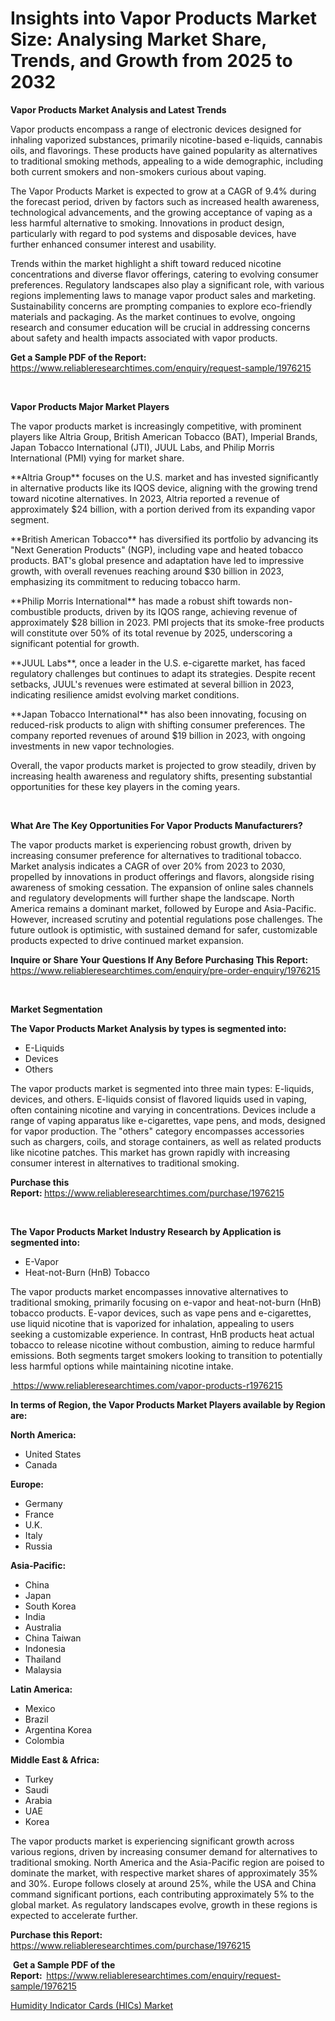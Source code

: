 <p><h1>Insights into Vapor Products Market Size: Analysing Market Share, Trends, and Growth from 2025 to 2032</h1></p><p><strong>Vapor Products Market Analysis and Latest Trends</strong></p>
<p><p>Vapor products encompass a range of electronic devices designed for inhaling vaporized substances, primarily nicotine-based e-liquids, cannabis oils, and flavorings. These products have gained popularity as alternatives to traditional smoking methods, appealing to a wide demographic, including both current smokers and non-smokers curious about vaping.</p><p>The Vapor Products Market is expected to grow at a CAGR of 9.4% during the forecast period, driven by factors such as increased health awareness, technological advancements, and the growing acceptance of vaping as a less harmful alternative to smoking. Innovations in product design, particularly with regard to pod systems and disposable devices, have further enhanced consumer interest and usability.</p><p>Trends within the market highlight a shift toward reduced nicotine concentrations and diverse flavor offerings, catering to evolving consumer preferences. Regulatory landscapes also play a significant role, with various regions implementing laws to manage vapor product sales and marketing. Sustainability concerns are prompting companies to explore eco-friendly materials and packaging. As the market continues to evolve, ongoing research and consumer education will be crucial in addressing concerns about safety and health impacts associated with vapor products.</p></p>
<p><strong>Get a Sample PDF of the Report:&nbsp;</strong> <a href="https://www.reliableresearchtimes.com/enquiry/request-sample/1976215?utm_campaign=3315&utm_medium=2&utm_source=Github&utm_content=ia&utm_term=06042025&utm_id=vapor-products">https://www.reliableresearchtimes.com/enquiry/request-sample/1976215</a></p>
<p>&nbsp;</p>
<p><strong>Vapor Products Major Market Players</strong></p>
<p><p>The vapor products market is increasingly competitive, with prominent players like Altria Group, British American Tobacco (BAT), Imperial Brands, Japan Tobacco International (JTI), JUUL Labs, and Philip Morris International (PMI) vying for market share.</p><p>**Altria Group** focuses on the U.S. market and has invested significantly in alternative products like its IQOS device, aligning with the growing trend toward nicotine alternatives. In 2023, Altria reported a revenue of approximately $24 billion, with a portion derived from its expanding vapor segment.</p><p>**British American Tobacco** has diversified its portfolio by advancing its "Next Generation Products" (NGP), including vape and heated tobacco products. BAT's global presence and adaptation have led to impressive growth, with overall revenues reaching around $30 billion in 2023, emphasizing its commitment to reducing tobacco harm.</p><p>**Philip Morris International** has made a robust shift towards non-combustible products, driven by its IQOS range, achieving revenue of approximately $28 billion in 2023. PMI projects that its smoke-free products will constitute over 50% of its total revenue by 2025, underscoring a significant potential for growth.</p><p>**JUUL Labs**, once a leader in the U.S. e-cigarette market, has faced regulatory challenges but continues to adapt its strategies. Despite recent setbacks, JUUL's revenues were estimated at several billion in 2023, indicating resilience amidst evolving market conditions.</p><p>**Japan Tobacco International** has also been innovating, focusing on reduced-risk products to align with shifting consumer preferences. The company reported revenues of around $19 billion in 2023, with ongoing investments in new vapor technologies.</p><p>Overall, the vapor products market is projected to grow steadily, driven by increasing health awareness and regulatory shifts, presenting substantial opportunities for these key players in the coming years.</p></p>
<p>&nbsp;</p>
<p><strong>What Are The Key Opportunities For Vapor Products Manufacturers?</strong></p>
<p><p>The vapor products market is experiencing robust growth, driven by increasing consumer preference for alternatives to traditional tobacco. Market analysis indicates a CAGR of over 20% from 2023 to 2030, propelled by innovations in product offerings and flavors, alongside rising awareness of smoking cessation. The expansion of online sales channels and regulatory developments will further shape the landscape. North America remains a dominant market, followed by Europe and Asia-Pacific. However, increased scrutiny and potential regulations pose challenges. The future outlook is optimistic, with sustained demand for safer, customizable products expected to drive continued market expansion.</p></p>
<p><strong>Inquire or Share Your Questions If Any Before Purchasing This Report:</strong> <a href="https://www.reliableresearchtimes.com/enquiry/pre-order-enquiry/1976215?utm_campaign=3315&utm_medium=2&utm_source=Github&utm_content=ia&utm_term=06042025&utm_id=vapor-products">https://www.reliableresearchtimes.com/enquiry/pre-order-enquiry/1976215</a></p>
<p>&nbsp;</p>
<p><strong>Market Segmentation</strong></p>
<p><strong>The Vapor Products Market Analysis by types is segmented into:</strong></p>
<p><ul><li>E-Liquids</li><li>Devices</li><li>Others</li></ul></p>
<p><p>The vapor products market is segmented into three main types: E-liquids, devices, and others. E-liquids consist of flavored liquids used in vaping, often containing nicotine and varying in concentrations. Devices include a range of vaping apparatus like e-cigarettes, vape pens, and mods, designed for vapor production. The "others" category encompasses accessories such as chargers, coils, and storage containers, as well as related products like nicotine patches. This market has grown rapidly with increasing consumer interest in alternatives to traditional smoking.</p></p>
<p><strong>Purchase this Report:&nbsp;</strong><a href="https://www.reliableresearchtimes.com/purchase/1976215?utm_campaign=3315&utm_medium=2&utm_source=Github&utm_content=ia&utm_term=06042025&utm_id=vapor-products">https://www.reliableresearchtimes.com/purchase/1976215</a></p>
<p>&nbsp;</p>
<p><strong>The Vapor Products Market Industry Research by Application is segmented into:</strong></p>
<p><ul><li>E-Vapor</li><li>Heat-not-Burn (HnB) Tobacco</li></ul></p>
<p><p>The vapor products market encompasses innovative alternatives to traditional smoking, primarily focusing on e-vapor and heat-not-burn (HnB) tobacco products. E-vapor devices, such as vape pens and e-cigarettes, use liquid nicotine that is vaporized for inhalation, appealing to users seeking a customizable experience. In contrast, HnB products heat actual tobacco to release nicotine without combustion, aiming to reduce harmful emissions. Both segments target smokers looking to transition to potentially less harmful options while maintaining nicotine intake.</p></p>
<p><a href="https://www.reliableresearchtimes.com/vapor-products-r1976215?utm_campaign=3315&utm_medium=2&utm_source=Github&utm_content=ia&utm_term=06042025&utm_id=vapor-products">&nbsp;https://www.reliableresearchtimes.com/vapor-products-r1976215</a></p>
<p><strong>In terms of Region, the Vapor Products Market Players available by Region are:</strong></p>
<p>
    <p> <strong> North America: </strong>
        <ul>
            <li>United States</li>
            <li>Canada</li>
        </ul>
        </p> 
    <p> <strong> Europe: </strong>
        <ul>
            <li>Germany</li>
            <li>France</li>
            <li>U.K.</li>
            <li>Italy</li>
            <li>Russia</li>
        </ul>
        </p> 
    <p> <strong> Asia-Pacific: </strong>
        <ul>
            <li>China</li>
            <li>Japan</li>
            <li>South Korea</li>
            <li>India</li>
            <li>Australia</li>
            <li>China Taiwan</li>
            <li>Indonesia</li>
            <li>Thailand</li>
            <li>Malaysia</li>
        </ul>
        </p> 
    <p> <strong> Latin America: </strong>
        <ul>
            <li>Mexico</li>
            <li>Brazil</li>
            <li>Argentina Korea</li>
            <li>Colombia</li>
        </ul>
        </p> 
    <p> <strong> Middle East & Africa: </strong>
        <ul>
            <li>Turkey</li>
            <li>Saudi</li>
            <li>Arabia</li>
            <li>UAE</li>
            <li>Korea</li>
        </ul>
    </p>
    </p>
<p><p>The vapor products market is experiencing significant growth across various regions, driven by increasing consumer demand for alternatives to traditional smoking. North America and the Asia-Pacific region are poised to dominate the market, with respective market shares of approximately 35% and 30%. Europe follows closely at around 25%, while the USA and China command significant portions, each contributing approximately 5% to the global market. As regulatory landscapes evolve, growth in these regions is expected to accelerate further.</p></p>
<p><strong>Purchase this Report: </strong><a href="https://www.reliableresearchtimes.com/purchase/1976215?utm_campaign=3315&utm_medium=2&utm_source=Github&utm_content=ia&utm_term=06042025&utm_id=vapor-products">https://www.reliableresearchtimes.com/purchase/1976215</a></p>
<p>&nbsp;<strong>Get a Sample PDF of the Report:&nbsp;&nbsp;</strong><a href="https://www.reliableresearchtimes.com/enquiry/request-sample/1976215?utm_campaign=3315&utm_medium=2&utm_source=Github&utm_content=ia&utm_term=06042025&utm_id=vapor-products">https://www.reliableresearchtimes.com/enquiry/request-sample/1976215</a></p>
<p><strong></strong></p>
<p><p><a href="https://github.com/ijffseandy/Market-Research-Report-List-1/blob/main/humidity-indicator-cards-hics-market.md?utm_campaign=3315&utm_medium=2&utm_source=Github&utm_content=ia&utm_term=06042025&utm_id=vapor-products">Humidity Indicator Cards (HICs) Market</a></p></p>